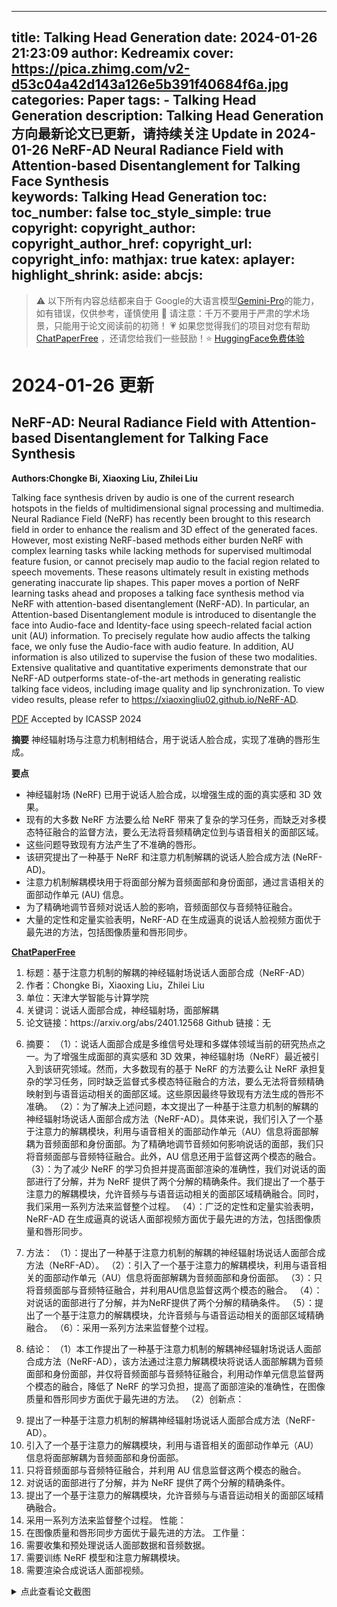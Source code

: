 
---
title: Talking Head Generation
date: 2024-01-26 21:23:09
author: Kedreamix
cover: https://pica.zhimg.com/v2-d53c04a42d143a126e5b391f40684f6a.jpg
categories: Paper
tags:
    - Talking Head Generation
description: Talking Head Generation 方向最新论文已更新，请持续关注 Update in 2024-01-26  NeRF-AD Neural Radiance Field with Attention-based Disentanglement for   Talking Face Synthesis  
keywords: Talking Head Generation
toc:
toc_number: false
toc_style_simple: true
copyright:
copyright_author:
copyright_author_href:
copyright_url:
copyright_info:
mathjax: true
katex:
aplayer:
highlight_shrink:
aside:
abcjs:
---

>⚠️ 以下所有内容总结都来自于 Google的大语言模型[Gemini-Pro](https://ai.google.dev/)的能力，如有错误，仅供参考，谨慎使用
>🔴 请注意：千万不要用于严肃的学术场景，只能用于论文阅读前的初筛！
>💗 如果您觉得我们的项目对您有帮助 [ChatPaperFree](https://github.com/Kedreamix/ChatPaperFree) ，还请您给我们一些鼓励！⭐️ [HuggingFace免费体验](https://huggingface.co/spaces/Kedreamix/ChatPaperFree)

# 2024-01-26 更新



## NeRF-AD: Neural Radiance Field with Attention-based Disentanglement for   Talking Face Synthesis

**Authors:Chongke Bi, Xiaoxing Liu, Zhilei Liu**

Talking face synthesis driven by audio is one of the current research hotspots in the fields of multidimensional signal processing and multimedia. Neural Radiance Field (NeRF) has recently been brought to this research field in order to enhance the realism and 3D effect of the generated faces. However, most existing NeRF-based methods either burden NeRF with complex learning tasks while lacking methods for supervised multimodal feature fusion, or cannot precisely map audio to the facial region related to speech movements. These reasons ultimately result in existing methods generating inaccurate lip shapes. This paper moves a portion of NeRF learning tasks ahead and proposes a talking face synthesis method via NeRF with attention-based disentanglement (NeRF-AD). In particular, an Attention-based Disentanglement module is introduced to disentangle the face into Audio-face and Identity-face using speech-related facial action unit (AU) information. To precisely regulate how audio affects the talking face, we only fuse the Audio-face with audio feature. In addition, AU information is also utilized to supervise the fusion of these two modalities. Extensive qualitative and quantitative experiments demonstrate that our NeRF-AD outperforms state-of-the-art methods in generating realistic talking face videos, including image quality and lip synchronization. To view video results, please refer to https://xiaoxingliu02.github.io/NeRF-AD. 

[PDF](http://arxiv.org/abs/2401.12568v1) Accepted by ICASSP 2024

**摘要**
神经辐射场与注意力机制相结合，用于说话人脸合成，实现了准确的唇形生成。

**要点**

- 神经辐射场 (NeRF) 已用于说话人脸合成，以增强生成的面的真实感和 3D 效果。
- 现有的大多数 NeRF 方法要么给 NeRF 带来了复杂的学习任务，而缺乏对多模态特征融合的监督方法，要么无法将音频精确定位到与语音相关的面部区域。
- 这些问题导致现有方法产生了不准确的唇形。
- 该研究提出了一种基于 NeRF 和注意力机制解耦的说话人脸合成方法 (NeRF-AD)。
- 注意力机制解耦模块用于将面部分解为音频面部和身份面部，通过言语相关的面部动作单元 (AU) 信息。
- 为了精确地调节音频对说话人脸的影响，音频面部仅与音频特征融合。
- 大量的定性和定量实验表明，NeRF-AD 在生成逼真的说话人脸视频方面优于最先进的方法，包括图像质量和唇形同步。

**[ChatPaperFree](https://huggingface.co/spaces/Kedreamix/ChatPaperFree)**

<ol>
<li>标题：基于注意力机制的解耦的神经辐射场说话人面部合成（NeRF-AD）</li>
<li>作者：Chongke Bi，Xiaoxing Liu，Zhilei Liu</li>
<li>单位：天津大学智能与计算学院</li>
<li>关键词：说话人面部合成，神经辐射场，面部解耦</li>
<li>论文链接：https://arxiv.org/abs/2401.12568
    Github 链接：无</li>
<li>
<p>摘要：
（1）：说话人面部合成是多维信号处理和多媒体领域当前的研究热点之一。为了增强生成面部的真实感和 3D 效果，神经辐射场（NeRF）最近被引入到该研究领域。然而，大多数现有的基于 NeRF 的方法要么让 NeRF 承担复杂的学习任务，同时缺乏监督式多模态特征融合的方法，要么无法将音频精确映射到与语音运动相关的面部区域。这些原因最终导致现有方法生成的唇形不准确。
（2）：为了解决上述问题，本文提出了一种基于注意力机制的解耦的神经辐射场说话人面部合成方法（NeRF-AD）。具体来说，我们引入了一个基于注意力的解耦模块，利用与语音相关的面部动作单元（AU）信息将面部解耦为音频面部和身份面部。为了精确地调节音频如何影响说话的面部，我们只将音频面部与音频特征融合。此外，AU 信息还用于监督这两个模态的融合。
（3）：为了减少 NeRF 的学习负担并提高面部渲染的准确性，我们对说话的面部进行了分解，并为 NeRF 提供了两个分解的精确条件。我们提出了一个基于注意力的解耦模块，允许音频与与语音运动相关的面部区域精确融合。同时，我们采用一系列方法来监督整个过程。
（4）：广泛的定性和定量实验表明，NeRF-AD 在生成逼真的说话人面部视频方面优于最先进的方法，包括图像质量和唇形同步。</p>
</li>
<li>
<p>方法：
（1）：提出了一种基于注意力机制的解耦的神经辐射场说话人面部合成方法（NeRF-AD）。
（2）：引入了一个基于注意力的解耦模块，利用与语音相关的面部动作单元（AU）信息将面部解耦为音频面部和身份面部。
（3）：只将音频面部与音频特征融合，并利用AU信息监督这两个模态的融合。
（4）：对说话的面部进行了分解，并为NeRF提供了两个分解的精确条件。
（5）：提出了一个基于注意力的解耦模块，允许音频与与语音运动相关的面部区域精确融合。
（6）：采用一系列方法来监督整个过程。</p>
</li>
<li>
<p>结论：
（1）本工作提出了一种基于注意力机制的解耦神经辐射场说话人面部合成方法（NeRF-AD），该方法通过注意力解耦模块将说话人面部解耦为音频面部和身份面部，并仅将音频面部与音频特征融合，利用动作单元信息监督两个模态的融合，降低了 NeRF 的学习负担，提高了面部渲染的准确性，在图像质量和唇形同步方面优于最先进的方法。
（2）创新点：</p>
</li>
<li>提出了一种基于注意力机制的解耦神经辐射场说话人面部合成方法（NeRF-AD）。</li>
<li>引入了一个基于注意力的解耦模块，利用与语音相关的面部动作单元（AU）信息将面部解耦为音频面部和身份面部。</li>
<li>只将音频面部与音频特征融合，并利用 AU 信息监督这两个模态的融合。</li>
<li>对说话的面部进行了分解，并为 NeRF 提供了两个分解的精确条件。</li>
<li>提出了一个基于注意力的解耦模块，允许音频与与语音运动相关的面部区域精确融合。</li>
<li>采用一系列方法来监督整个过程。
性能：</li>
<li>在图像质量和唇形同步方面优于最先进的方法。
工作量：</li>
<li>需要收集和预处理说话人面部数据和音频数据。</li>
<li>需要训练 NeRF 模型和注意力解耦模块。</li>
<li>需要渲染合成说话人面部视频。</li>
</ol>



<details>
  <summary>点此查看论文截图</summary>
<img src="https://pic1.zhimg.com/v2-964938af99e1099b95b512a910ce466c.jpg" align="middle">
<img src="https://picx.zhimg.com/v2-39deb199fcbfcf9dedfebf11b5272218.jpg" align="middle">
<img src="https://picx.zhimg.com/v2-d53c04a42d143a126e5b391f40684f6a.jpg" align="middle">
<img src="https://pic1.zhimg.com/v2-55f96488825fc7af3820d32c3f4ac6ff.jpg" align="middle">
<img src="https://pic1.zhimg.com/v2-1072a698b0f056bb4d49ab4715962395.jpg" align="middle">
</details>
